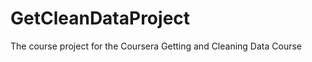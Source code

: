 GetCleanDataProject
===================

The course project for the Coursera Getting and Cleaning Data Course
